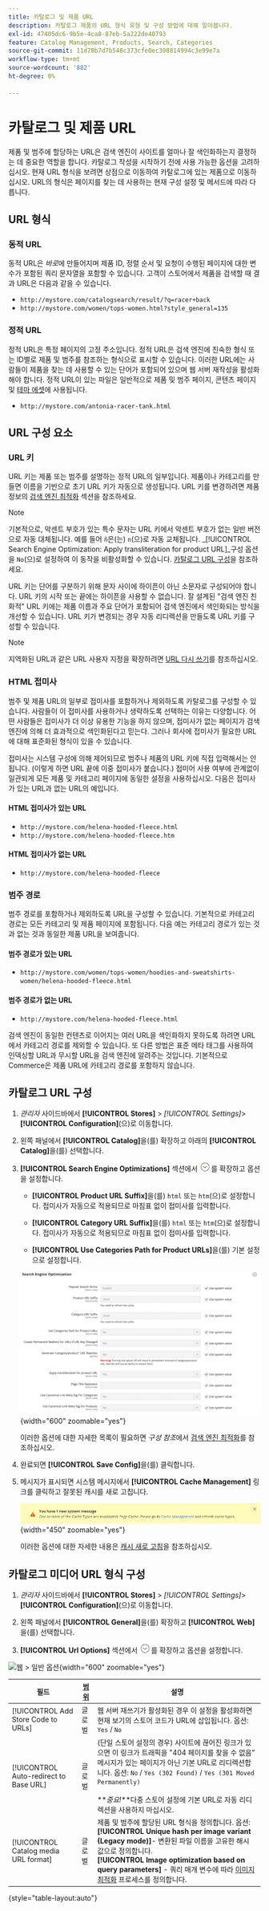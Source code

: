 ```yaml
---
title: 카탈로그 및 제품 URL
description: 카탈로그 제품의 URL 형식 유형 및 구성 방법에 대해 알아봅니다.
exl-id: 47405dc6-9b5e-4ca8-87eb-5a222de40793
feature: Catalog Management, Products, Search, Categories
source-git-commit: 11d78b7d7b548c373cfe0ec398814994c3e99e7a
workflow-type: tm+mt
source-wordcount: '882'
ht-degree: 0%

---
```


# 카탈로그 및 제품 URL

제품 및 범주에 할당하는 URL은 검색 엔진이 사이트를 얼마나 잘 색인화하는지 결정하는 데 중요한 역할을 합니다. 카탈로그 작성을 시작하기 전에 사용 가능한 옵션을 고려하십시오. 현재 URL 형식을 보려면 상점으로 이동하여 카탈로그에 있는 제품으로 이동하십시오. URL의 형식은 페이지를 찾는 데 사용하는 현재 구성 설정 및 메서드에 따라 다릅니다.

## URL 형식

### 동적 URL

동적 URL은 _바로_&#x200B;에 만들어지며 제품 ID, 정렬 순서 및 요청이 수행된 페이지에 대한 변수가 포함된 쿼리 문자열을 포함할 수 있습니다. 고객이 스토어에서 제품을 검색할 때 결과 URL은 다음과 같을 수 있습니다.

- `http://mystore.com/catalogsearch/result/?q=racer+back`
- `http://mystore.com/women/tops-women.html?style_general=135`

### 정적 URL

정적 URL은 특정 페이지의 고정 주소입니다. 정적 URL은 검색 엔진에 친숙한 형식 또는 ID별로 제품 및 범주를 참조하는 형식으로 표시할 수 있습니다. 이러한 URL에는 사람들이 제품을 찾는 데 사용할 수 있는 단어가 포함되어 있으며 웹 서버 재작성을 활성화해야 합니다. 정적 URL이 있는 파일은 일반적으로 제품 및 범주 페이지, 콘텐츠 페이지 및 [테마 에셋](../content-design/theme-assets.md)에 사용됩니다.

- `http://mystore.com/antonia-racer-tank.html`

## URL 구성 요소

### URL 키

URL 키는 제품 또는 범주를 설명하는 정적 URL의 일부입니다. 제품이나 카테고리를 만들면 이름을 기반으로 초기 URL 키가 자동으로 생성됩니다. URL 키를 변경하려면 제품 정보의 [검색 엔진 최적화](product-search-engine-optimization.md) 섹션을 참조하세요.

>[!NOTE]
>
>기본적으로, 악센트 부호가 있는 특수 문자는 URL 키에서 악센트 부호가 없는 일반 버전으로 자동 대체됩니다. 예를 들어 `ñ`은(는) `n`(으)로 자동 교체됩니다. _[!UICONTROL Search Engine Optimization: Apply transliteration for product URL]_구성 옵션을 `No`(으)로 설정하여 이 동작을 비활성화할 수 있습니다. [카탈로그 URL 구성](#configure-catalog-urls)을 참조하세요.

URL 키는 단어를 구분하기 위해 문자 사이에 하이픈이 아닌 소문자로 구성되어야 합니다. URL 키의 시작 또는 끝에는 하이픈을 사용할 수 없습니다. 잘 설계된 &quot;검색 엔진 친화적&quot; URL 키에는 제품 이름과 주요 단어가 포함되어 검색 엔진에서 색인화되는 방식을 개선할 수 있습니다. URL 키가 변경되는 경우 자동 리디렉션을 만들도록 URL 키를 구성할 수 있습니다.

>[!NOTE]
>
>지역화된 URL과 같은 URL 사용자 지정을 확장하려면 [URL 다시 쓰기](../merchandising-promotions/url-rewrite.md)를 참조하십시오.

### HTML 접미사

범주 및 제품 URL의 일부로 접미사를 포함하거나 제외하도록 카탈로그를 구성할 수 있습니다. 사람들이 이 접미사를 사용하거나 생략하도록 선택하는 이유는 다양합니다. 어떤 사람들은 접미사가 더 이상 유용한 기능을 하지 않으며, 접미사가 없는 페이지가 검색 엔진에 의해 더 효과적으로 색인화된다고 믿는다. 그러나 회사에 접미사가 필요한 URL에 대해 표준화된 형식이 있을 수 있습니다.

접미사는 시스템 구성에 의해 제어되므로 범주나 제품의 URL 키에 직접 입력해서는 안 됩니다. (이렇게 하면 URL 끝에 이중 접미사가 붙습니다.) 접미어 사용 여부에 관계없이 일관되게 모든 제품 및 카테고리 페이지에 동일한 설정을 사용하십시오. 다음은 접미사가 있는 URL과 없는 URL의 예입니다.

#### HTML 접미사가 있는 URL

- `http://mystore.com/helena-hooded-fleece.html`
- `http://mystore.com/helena-hooded-fleece.htm`

#### HTML 접미사가 없는 URL

- `http://mystore.com/helena-hooded-fleece`

### 범주 경로

범주 경로를 포함하거나 제외하도록 URL을 구성할 수 있습니다. 기본적으로 카테고리 경로는 모든 카테고리 및 제품 페이지에 포함됩니다. 다음 예는 카테고리 경로가 있는 것과 없는 것과 동일한 제품 URL을 보여줍니다.

#### 범주 경로가 있는 URL

- `http://mystore.com/women/tops-women/hoodies-and-sweatshirts-women/helena-hooded-fleece.html`

#### 범주 경로가 없는 URL

- `http://mystore.com/helena-hooded-fleece.html`

검색 엔진이 동일한 컨텐츠로 이어지는 여러 URL을 색인화하지 못하도록 하려면 URL에서 카테고리 경로를 제외할 수 있습니다. 또 다른 방법은 표준 메타 태그를 사용하여 인덱싱할 URL과 무시할 URL을 검색 엔진에 알려주는 것입니다. 기본적으로 Commerce은 제품 URL에 카테고리 경로를 포함하지 않습니다.

## 카탈로그 URL 구성

1. _관리자_ 사이드바에서 **[!UICONTROL Stores]** > _[!UICONTROL Settings]_>**[!UICONTROL Configuration]**(으)로 이동합니다.

1. 왼쪽 패널에서 **[!UICONTROL Catalog]**&#x200B;을(를) 확장하고 아래의 **[!UICONTROL Catalog]**&#x200B;을(를) 선택합니다.

1. **[!UICONTROL Search Engine Optimizations]** 섹션에서 ![확장 선택기](../assets/icon-display-expand.png)를 확장하고 옵션을 설정합니다.

   - **[!UICONTROL Product URL Suffix]**&#x200B;을(를) `html` 또는 `htm`(으)로 설정합니다. 접미사가 자동으로 적용되므로 마침표 없이 접미사를 입력합니다.

   - **[!UICONTROL Category URL Suffix]**&#x200B;을(를) `html` 또는 `htm`(으)로 설정합니다. 접미사가 자동으로 적용되므로 마침표 없이 접미사를 입력합니다.

   - **[!UICONTROL Use Categories Path for Product URLs]**&#x200B;을(를) 기본 설정으로 설정합니다.

   ![검색 엔진 최적화](../configuration-reference/catalog/assets/catalog-search-engine-optimization.png){width="600" zoomable="yes"}

   이러한 옵션에 대한 자세한 목록이 필요하면 _구성 참조_&#x200B;에서 [검색 엔진 최적화](../configuration-reference/catalog/catalog.md#search-engine-optimization)를 참조하십시오.

1. 완료되면 **[!UICONTROL Save Config]**&#x200B;을(를) 클릭합니다.

1. 메시지가 표시되면 시스템 메시지에서 **[!UICONTROL Cache Management]** 링크를 클릭하고 잘못된 캐시를 새로 고칩니다.

   ![캐시 새로 고침](./assets/msg-cache-management.png){width="450" zoomable="yes"}

   이러한 옵션에 대한 자세한 내용은 [캐시 새로 고침](../systems/cache-management.md#refresh-specific-caches)을 참조하십시오.

## 카탈로그 미디어 URL 형식 구성

1. _관리자_ 사이드바에서 **[!UICONTROL Stores]** > _[!UICONTROL Settings]_>**[!UICONTROL Configuration]**(으)로 이동합니다.

1. 왼쪽 패널에서 **[!UICONTROL General]**&#x200B;을(를) 확장하고 **[!UICONTROL Web]**&#x200B;을(를) 선택합니다.

1. **[!UICONTROL Url Options]** 섹션에서 ![확장 선택기](../assets/icon-display-expand.png)를 확장하고 옵션을 설정합니다.

![웹 > 일반 옵션](../configuration-reference/general/assets/web-url-options.png){width="600" zoomable="yes"}

| 필드 | [범위](../getting-started/websites-stores-views.md#scope-settings) | 설명 |
|--- |--- |--- |
| [!UICONTROL Add Store Code to URLs] | 글로벌 | 웹 서버 재쓰기가 활성화된 경우 이 설정을 활성화하면 현재 보기의 스토어 코드가 URL에 삽입됩니다. 옵션: `Yes` / `No` |
| [!UICONTROL Auto-redirect to Base URL] | 글로벌 | (단일 스토어 설정의 경우) 사이트에 끊어진 링크가 있으면 이 링크가 트래픽을 &quot;404 페이지를 찾을 수 없음&quot; 메시지가 있는 페이지가 아닌 기본 URL로 리디렉션합니다. 옵션: `No` / `Yes (302 Found)` / `Yes (301 Moved Permanently)` <br /><br />**_중요!_**다중 스토어 설정에 기본 URL로 자동 리디렉션을 사용하지 마십시오. |
| [!UICONTROL Catalog media URL format] | 글로벌 | 제품 및 범주에 할당된 URL 형식을 정의합니다. 옵션: <br />**[!UICONTROL Unique hash per image variant (Legacy mode)]**- 변환된 파일 이름을 고유한 해시 값으로 정의합니다.<br />**[!UICONTROL Image optimization based on query parameters]** - 쿼리 매개 변수에 따라 [이미지 최적화](../content-design/media-gallery-image-optimization.md) 프로세스를 정의합니다. |

{style="table-layout:auto"}
